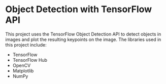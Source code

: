 <!DOCTYPE html>
<html>
  <head>
    <meta charset="UTF-8">
   
  </head>
  <body>
    <h1>Object Detection with TensorFlow API</h1>
    <p>
      This project uses the TensorFlow Object Detection API to detect objects in images and plot the resulting keypoints on the image. The libraries used in this project include:
    </p>
    <ul>
      <li>TensorFlow</li>
      <li>TensorFlow Hub</li>
      <li>OpenCV</li>
      <li>Matplotlib</li>
      <li>NumPy</li>
    </ul>
  </body>
</html>
